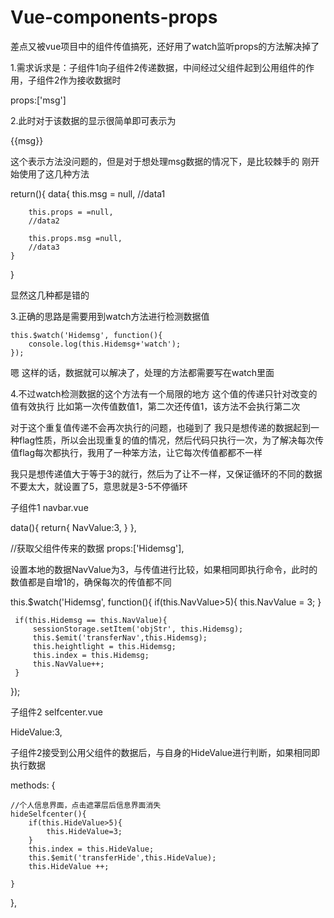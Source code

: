 # Vue-components-props

差点又被vue项目中的组件传值搞死，还好用了watch监听props的方法解决掉了

1.需求诉求是：子组件1向子组件2传递数据，中间经过父组件起到公用组件的作用，子组件2作为接收数据时

props:['msg']


2.此时对于该数据的显示很简单即可表示为

{{msg}}

这个表示方法没问题的，但是对于想处理msg数据的情况下，是比较棘手的
刚开始使用了这几种方法

return(){
    data{
        this.msg = null,
        //data1

        this.props = =null,
        //data2

        this.props.msg =null,
        //data3
    }
}


显然这几种都是错的

3.正确的思路是需要用到watch方法进行检测数据值


    this.$watch('Hidemsg', function(){
        console.log(this.Hidemsg+'watch');
    });


嗯 这样的话，数据就可以解决了，处理的方法都需要写在watch里面

4.不过watch检测数据的这个方法有一个局限的地方
这个值的传递只针对改变的值有效执行
比如第一次传值数值1，第二次还传值1，该方法不会执行第二次

对于这个重复值传递不会再次执行的问题，也碰到了
我只是想传递的数据起到一种flag性质，所以会出现重复的值的情况，然后代码只执行一次，为了解决每次传值flag每次都执行，我用了一种笨方法，让它每次传值都都不一样

我只是想传递值大于等于3的就行，然后为了让不一样，又保证循环的不同的数据不要太大，就设置了5，意思就是3-5不停循环

子组件1 navbar.vue

data(){
    return{
        NavValue:3,
    }
},

//获取父组件传来的数据
props:['Hidemsg'],


设置本地的数据NavValue为3，与传值进行比较，如果相同即执行命令，此时的数值都是自增1的，确保每次的传值都不同

this.$watch('Hidemsg', function(){
     if(this.NavValue>5){
         this.NavValue = 3;
     }

     if(this.Hidemsg == this.NavValue){
         sessionStorage.setItem('objStr', this.Hidemsg);
         this.$emit('transferNav',this.Hidemsg);
         this.heightlight = this.Hidemsg;
         this.index = this.Hidemsg;
         this.NavValue++;
     }

 });


子组件2 selfcenter.vue

HideValue:3,

子组件2接受到公用父组件的数据后，与自身的HideValue进行判断，如果相同即执行数据

methods: {

    //个人信息界面，点击遮罩层后信息界面消失
    hideSelfcenter(){
        if(this.HideValue>5){
            this.HideValue=3;
        }
        this.index = this.HideValue;
        this.$emit('transferHide',this.HideValue);
        this.HideValue ++;

    }
},